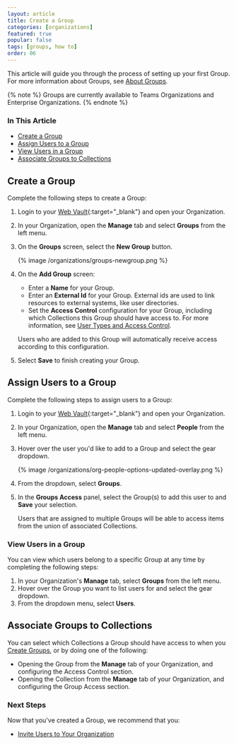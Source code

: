 ```yaml
---
layout: article
title: Create a Group
categories: [organizations]
featured: true
popular: false
tags: [groups, how to]
order: 06
---
```


This article will guide you through the process of setting up your first Group. For more information about Groups, see [About Groups](https://bitwarden.com/help/article/about-groups/).

{% note %}
Groups are currently available to Teams Organizations and Enterprise Organizations.
{% endnote %}

### In This Article
- [Create a Group](#create-a-group)
- [Assign Users to a Group](#assign-users-to-a-group)
- [View Users in a Group](#view-users-in-a-group)
- [Associate Groups to Collections](#associate-groups-to-collections)

## Create a Group

Complete the following steps to create a Group:

1. Login to your [Web Vault](https://vault.bitwarden.com){:target="\_blank"} and open your Organization.
2. In your Organization, open the **Manage** tab and select **Groups** from the left menu.
3. On the **Groups** screen, select the **New Group** button.

   {% image /organizations/groups-newgroup.png %}
4. On the **Add Group** screen:
   - Enter a **Name** for your Group.
   - Enter an **External Id** for your Group. External ids are used to link resources to external systems, like user directories.
   - Set the **Access Control** configuration for your Group, including which Collections this Group should have access to. For more information, see [User Types and Access Control](https://bitwarden.com/help/article/user-types-access-control/).

   Users who are added to this Group will automatically receive access according to this configuration.
5. Select **Save** to finish creating your Group.


## Assign Users to a Group

Complete the following steps to assign users to a Group:

1. Login to your [Web Vault](https://vault.bitwarden.com){:target="\_blank"} and open your Organization.
2. In your Organization, open the **Manage** tab and select **People** from the left menu.
3. Hover over the user you'd like to add to a Group and select the gear dropdown.

   {% image /organizations/org-people-options-updated-overlay.png %}
4. From the dropdown, select **Groups**.
5. In the **Groups Access** panel, select the Group(s) to add this user to and **Save** your selection.

   Users that are assigned to multiple Groups will be able to access items from the union of associated Collections.

### View Users in a Group
You can view which users belong to a specific Group at any time by completing the following steps:

1. In your Organization's **Manage** tab, select **Groups** from the left menu.
2. Hover over the Group you want to list users for and select the gear dropdown.
3. From the dropdown menu, select **Users**.

## Associate Groups to Collections

You can select which Collections a Group should have access to when you [Create Groups](#create-a-group), or by doing one of the following:

- Opening the Group from the **Manage** tab of your Organization, and configuring the Access Control section.
- Opening the Collection from the **Manage** tab of your Organization, and configuring the Group Access section.

### Next Steps

Now that you've created a Group, we recommend that you:
- [Invite Users to Your Organization](https://bitwarden.com/help/article/managing-users/)
